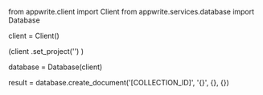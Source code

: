 from appwrite.client import Client
from appwrite.services.database import Database

client = Client()

(client
  .set_project('')
)

database = Database(client)

result = database.create_document('[COLLECTION_ID]', '{}', {}, {})
